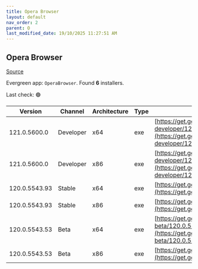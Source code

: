 ```yaml
---
title: Opera Browser
layout: default
nav_order: 2
parent: O
last_modified_date: 19/10/2025 11:27:51 AM
---
```


## Opera Browser

[Source](https://www.opera.com/browsers/opera)

Evergreen app: `OperaBrowser`. Found **6** installers.

Last check: 🟢

| Version       | Channel   | Architecture | Type | URI                                                                                                                                                                                                                    |
| ------------- | --------- | ------------ | ---- | ---------------------------------------------------------------------------------------------------------------------------------------------------------------------------------------------------------------------- |
| 121.0.5600.0  | Developer | x64          | exe  | [https://get.geo.opera.com/pub/opera-developer/121.0.5600.0/win/Opera_Developer_121.0.5600.0_Setup_x64.exe](https://get.geo.opera.com/pub/opera-developer/121.0.5600.0/win/Opera_Developer_121.0.5600.0_Setup_x64.exe) |
| 121.0.5600.0  | Developer | x86          | exe  | [https://get.geo.opera.com/pub/opera-developer/121.0.5600.0/win/Opera_Developer_121.0.5600.0_Setup.exe](https://get.geo.opera.com/pub/opera-developer/121.0.5600.0/win/Opera_Developer_121.0.5600.0_Setup.exe)         |
| 120.0.5543.93 | Stable    | x64          | exe  | [https://get.geo.opera.com/pub/opera/desktop/120.0.5543.93/win/Opera_120.0.5543.93_Setup_x64.exe](https://get.geo.opera.com/pub/opera/desktop/120.0.5543.93/win/Opera_120.0.5543.93_Setup_x64.exe)                     |
| 120.0.5543.93 | Stable    | x86          | exe  | [https://get.geo.opera.com/pub/opera/desktop/120.0.5543.93/win/Opera_120.0.5543.93_Setup.exe](https://get.geo.opera.com/pub/opera/desktop/120.0.5543.93/win/Opera_120.0.5543.93_Setup.exe)                             |
| 120.0.5543.53 | Beta      | x64          | exe  | [https://get.geo.opera.com/pub/opera-beta/120.0.5543.53/win/Opera_beta_120.0.5543.53_Setup_x64.exe](https://get.geo.opera.com/pub/opera-beta/120.0.5543.53/win/Opera_beta_120.0.5543.53_Setup_x64.exe)                 |
| 120.0.5543.53 | Beta      | x86          | exe  | [https://get.geo.opera.com/pub/opera-beta/120.0.5543.53/win/Opera_beta_120.0.5543.53_Setup.exe](https://get.geo.opera.com/pub/opera-beta/120.0.5543.53/win/Opera_beta_120.0.5543.53_Setup.exe)                         |
